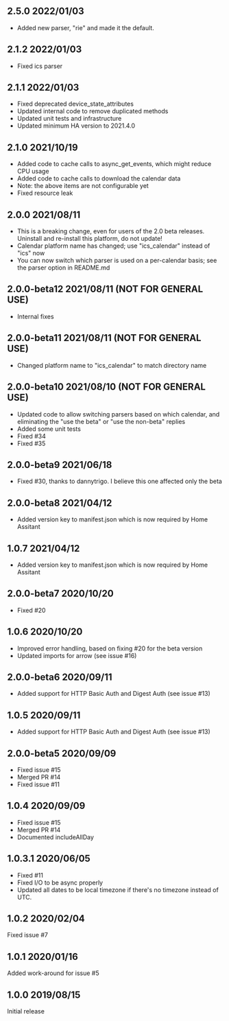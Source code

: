 ## 2.5.0 2022/01/03
- Added new parser, "rie" and made it the default.

## 2.1.2 2022/01/03
- Fixed ics parser

## 2.1.1 2022/01/03
- Fixed deprecated device_state_attributes
- Updated internal code to remove duplicated methods
- Updated unit tests and infrastructure
- Updated minimum HA version to 2021.4.0

## 2.1.0 2021/10/19
- Added code to cache calls to async_get_events, which might reduce CPU usage
- Added code to cache calls to download the calendar data
- Note: the above items are not configurable yet
- Fixed resource leak

## 2.0.0 2021/08/11
- This is a breaking change, even for users of the 2.0 beta releases.  Uninstall and re-install this platform, do not update!
- Calendar platform name has changed; use "ics_calendar" instead of "ics" now
- You can now switch which parser is used on a per-calendar basis; see the parser option in README.md

## 2.0.0-beta12 2021/08/11 (NOT FOR GENERAL USE)
- Internal fixes

## 2.0.0-beta11 2021/08/11 (NOT FOR GENERAL USE)
- Changed platform name to "ics_calendar" to match directory name

## 2.0.0-beta10 2021/08/10 (NOT FOR GENERAL USE)
- Updated code to allow switching parsers based on which calendar, and eliminating the "use the beta" or "use the non-beta" replies
- Added some unit tests
- Fixed #34
- Fixed #35

## 2.0.0-beta9 2021/06/18
- Fixed #30, thanks to dannytrigo.  I believe this one affected only the beta

## 2.0.0-beta8 2021/04/12
- Added version key to manifest.json which is now required by Home Assitant

## 1.0.7 2021/04/12
- Added version key to manifest.json which is now required by Home Assitant

## 2.0.0-beta7 2020/10/20
- Fixed #20

## 1.0.6 2020/10/20
- Improved error handling, based on fixing #20 for the beta version
- Updated imports for arrow (see issue #16)

## 2.0.0-beta6 2020/09/11
- Added support for HTTP Basic Auth and Digest Auth (see issue #13)

## 1.0.5 2020/09/11
- Added support for HTTP Basic Auth and Digest Auth (see issue #13)

## 2.0.0-beta5 2020/09/09
- Fixed issue #15
- Merged PR #14
- Fixed issue #11

## 1.0.4 2020/09/09
- Fixed issue #15
- Merged PR #14
- Documented includeAllDay

## 1.0.3.1 2020/06/05
- Fixed #11
- Fixed I/O to be async properly
- Updated all dates to be local timezone if there's no timezone instead of UTC.

## 1.0.2 2020/02/04
Fixed issue #7

## 1.0.1 2020/01/16
Added work-around for issue #5

## 1.0.0 2019/08/15
Initial release
